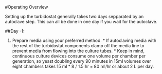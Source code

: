 #Operating Overview

Setting up the turbidostat generally takes two days sepparated by an autoclave step.  This can all be done in one day if you wait for the autoclave.  

##Day -1:

  1.  Prepare media using your preferred method.
    *  If autoclaving media with the rest of the turbidostat components clamp off the media line to prevent media from flowing into the culture tubes.
    *  Keep in mind, continuous culture devices consume one volume per chamber per generation, so yeast doubling every 90 minutes in 15ml volumes over eight chambers takes 15 ml * 8  / 1.5 hr = 80 ml/hr or about 2 L per day.  
